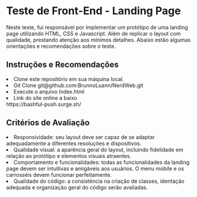 # Teste de Front-End - Landing Page
Neste teste, fui responsável por implementar um protótipo de uma landing page utilizando HTML, CSS e Javascript. Além de replicar o layout com qualidade, prestando atenção aos mínimos detalhes. Abaixo estão algumas orientações e recomendações sobre o teste.

## Instruções e Recomendações
<li>
Clone este repositório em sua máquina local.
</li>
<li>
Git Clone git@github.com:BrunnoLuann/NerdWeb.git
</li>
<li>
Execute o arquivo Index.html
</li>
<li>
Link do site online a baixo
</li
<li>
https://bashful-push.surge.sh/
</li>

  
## Critérios de Avaliação
<li>
Responsividade: seu layout deve ser capaz de se adaptar adequadamente a diferentes resoluções e dispositivos.
</li>
<li>
Qualidade visual: a aparência geral do layout, incluindo fidelidade em relação ao protótipo e elementos visuais atraentes.
</li>
<li>
Comportamento e funcionalidades: todas as funcionalidades da landing page devem ser intuitivas e amigáveis aos usuários. O menu mobile e os carrosséis devem funcionar perfeitamente.
</li>
<li>
Qualidade do código: a consistência na criação de classes, identação adequada e organização geral do código serão avaliadas.
</li>



